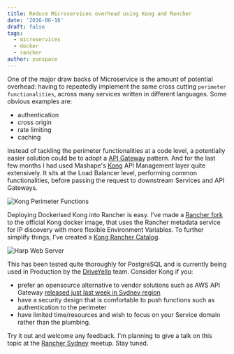 ```yaml
---
title: Reduce Microservices overhead using Kong and Rancher
date: '2016-06-16'
draft: false
tags:
  - microservices
  - docker
  - rancher
author: yunspace
---
```


One of the major draw backs of Microservice is the amount of potential overhead: having to repeatedly implement the same cross cutting `perimeter functionalities`, across many services written in different languages. Some obvious examples are:

- authentication
- cross origin
- rate limiting
- caching

Instead of tackling the perimeter functionalities at a code level, a potentially easier solution could be to adopt a [API Gateway][api-gateway-pattern] pattern. And for the last few months I had used Mashape's [Kong][kong-url] API Management layer quite extensively. It sits at the Load Balancer level, performing common functionalities, before passing the request to downstream Services and API Gateways. 

![Kong Perimeter Functions](/images/kong/perimeter-functions.png)

Deploying Dockerised Kong into Rancher is easy. I've made a [Rancher fork][kong-docker-service] to the official Kong docker image, that uses the Rancher metadata service for IP discovery with more flexible Environment Variables. To further simplify things, I've created a [Kong Rancher Catalog][kong-catalog]. 

![Harp Web Server](/images/kong/kong-catalog.png)

This has been tested quite thoroughly for PostgreSQL and is currently being used in Production by the [DriveYello][yello] team. Consider Kong if you:

- prefer an opensource alternative to vendor solutions such as AWS API Gateway [released just last week in Sydney region][aws-api-gateway-syd]
- have a security design that is comfortable to push functions such as authentication to the perimeter
- have limited time/resources and wish to focus on your Service domain rather than the plumbing.

Try it out and welcome any feedback. I'm planning to give a talk on this topic at the [Rancher Sydney][rancher-syd] meetup. Stay tuned.

[aws-api-gateway-syd]:	https://aws.amazon.com/about-aws/whats-new/2016/06/amazon-api-gateway-available-in-asia-pacific-sydney/
[api-gateway-pattern]:	http://samnewman.io/patterns/architectural/bff/
[kong-url]:				https://getkong.org/
[kong-docker-service]:	https://github.com/LittleBayDigital/docker-kong-service
[kong-catalog]:			https://github.com/LittleBayDigital/littlebay-rancher-catalog
[yello]:				http://www.driveyello.com/
[rancher-syd]:			http://www.meetup.com/Rancher-Sydney/
